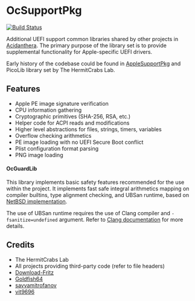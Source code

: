 OcSupportPkg
============

[![Build Status](https://travis-ci.com/acidanthera/OcSupportPkg.svg?branch=master)](https://travis-ci.com/acidanthera/OcSupportPkg)

Additional UEFI support common libraries shared by other projects in [Acidanthera](https://github.com/acidanthera). The primary purpose of the library set is to provide supplemental functionality for Apple-specific UEFI drivers.

Early history of the codebase could be found in [AppleSupportPkg](https://github.com/acidanthera/AppleSupportPkg) and PicoLib library set by The HermitCrabs Lab.

## Features

- Apple PE image signature verification
- CPU information gathering
- Cryptographic primitives (SHA-256, RSA, etc.)
- Helper code for ACPI reads and modifications
- Higher level abstractions for files, strings, timers, variables
- Overflow checking arithmetics
- PE image loading with no UEFI Secure Boot conflict
- Plist configuration format parsing
- PNG image loading

#### OcGuardLib

This library implements basic safety features recommended for the use within the project. It implements fast
safe integral arithmetics mapping on compiler builtins, type alignment checking, and UBSan runtime,
based on [NetBSD implementation](https://blog.netbsd.org/tnf/entry/introduction_to_µubsan_a_clean).

The use of UBSan runtime requires the use of Clang compiler and `-fsanitize=undefined` argument. Refer to
[Clang documentation](https://releases.llvm.org/7.0.0/tools/clang/docs/UndefinedBehaviorSanitizer.html) for more
details.

## Credits

- The HermitCrabs Lab
- All projects providing third-party code (refer to file headers)
- [Download-Fritz](https://github.com/Download-Fritz)
- [Goldfish64](https://github.com/Goldfish64)
- [savvamitrofanov](https://github.com/savvamitrofanov)
- [vit9696](https://github.com/vit9696)
